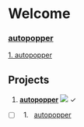 # Welcome

<h3><a href="https://github.com/lyndskg/autopopper">autopopper</a></h3>

[1. autopopper](https://github.com/lyndskg/autopopper)

## Projects

1. [**autopopper**](https://github.com/lyndskg/autopopper) ![](https://geps.dev/progress/100) ✓
 - [ ] &nbsp; 1. &nbsp; <a href="https://github.com/lyndskg/autopopper">autopopper</a></h3>

